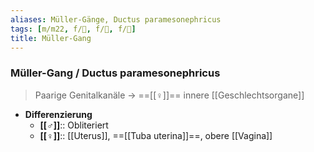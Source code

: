 ```yaml
---
aliases: Müller-Gänge, Ductus paramesonephricus
tags: [m/m22, f/🐣, f/🦩, f/🍆]
title: Müller-Gang
---
```

### Müller-Gang / Ductus paramesonephricus
> Paarige Genitalkanäle → ==[[♀]]== innere [[Geschlechtsorgane]]
- **Differenzierung**
	- **[[♂]]**:: Obliteriert
	- **[[♀]]**:: [[Uterus]], ==[[Tuba uterina]]==, obere [[Vagina]]